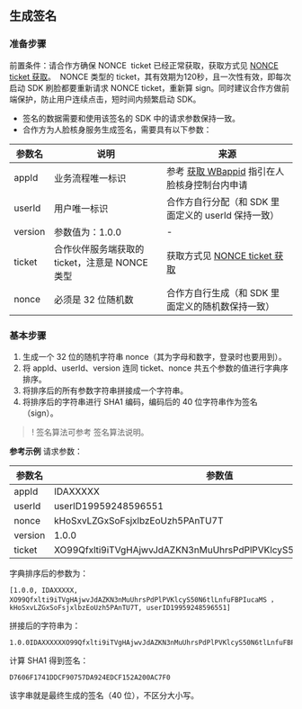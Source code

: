 ﻿## 生成签名
### 准备步骤
前置条件：请合作方确保 NONCE  ticket 已经正常获取，获取方式见 [NONCE ticket 获取](https://cloud.tencent.com/document/product/1007/57614)。
 NONCE 类型的 ticket，其有效期为120秒，且一次性有效，即每次启动 SDK 刷脸都要重新请求 NONCE ticket，重新算 sign。同时建议合作方做前端保护，防止用户连续点击，短时间内频繁启动 SDK。
- 签名的数据需要和使用该签名的 SDK 中的请求参数保持一致。
- 合作方为人脸核身服务生成签名，需要具有以下参数：


| 参数名 | 说明 | 来源 |
|---------|---------|---------|
| appId | 业务流程唯一标识| 参考 [获取 WBappid](https://cloud.tencent.com/document/product/1007/49634) 指引在人脸核身控制台内申请| 
| userId| 用户唯一标识| 合作方自行分配（和 SDK 里面定义的 userId 保持一致）| 
| version| 参数值为：1.0.0| -| 
| ticket| 合作伙伴服务端获取的 ticket，注意是 NONCE 类型| 获取方式见 [NONCE ticket 获取](https://cloud.tencent.com/document/product/1007/57614)| 
| nonce| 必须是 32 位随机数| 合作方自行生成（和 SDK 里面定义的随机数保持一致）| 

### 基本步骤
1. 生成一个 32 位的随机字符串 nonce（其为字母和数字，登录时也要用到）。
2. 将 appId、userId、version 连同 ticket、nonce 共五个参数的值进行字典序排序。
3. 将排序后的所有参数字符串拼接成一个字符串。
4. 将排序后的字符串进行 SHA1 编码，编码后的 40 位字符串作为签名（sign）。

>! 签名算法可参考 签名算法说明。

**参考示例**
请求参数：

| 参数名 | 参数值 |
|---------|---------|
| appId| IDAXXXXX| 
| userId| userID19959248596551| 
| nonce| kHoSxvLZGxSoFsjxlbzEoUzh5PAnTU7T| 
| version| 1.0.0| 
| ticket| XO99Qfxlti9iTVgHAjwvJdAZKN3nMuUhrsPdPlPVKlcyS50N6tlLnfuFBPIucaMS| 

字典排序后的参数为：
```
[1.0.0, IDAXXXXX, XO99Qfxlti9iTVgHAjwvJdAZKN3nMuUhrsPdPlPVKlcyS50N6tlLnfuFBPIucaMS ， kHoSxvLZGxSoFsjxlbzEoUzh5PAnTU7T, userID19959248596551]
```

拼接后的字符串为：
```
1.0.0IDAXXXXXXO99Qfxlti9iTVgHAjwvJdAZKN3nMuUhrsPdPlPVKlcyS50N6tlLnfuFBPIucaMSkHoSxvLZGxSoFsjxlbzEoUzh5PAnTU7TuserID19959248596551
```

计算 SHA1 得到签名：

```
D7606F1741DDCF90757DA924EDCF152A200AC7F0
```
该字串就是最终生成的签名（40 位），不区分大小写。
